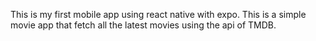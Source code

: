 This is my first mobile app using react native with expo.
This is a simple movie app that fetch all the latest movies using the api of TMDB.
